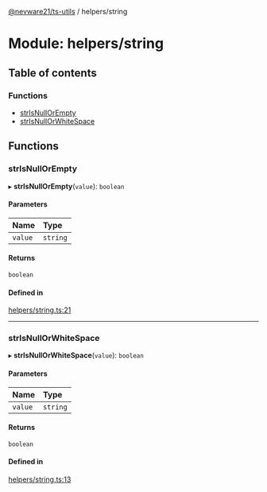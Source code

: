 [@nevware21/ts-utils](../README.md) / helpers/string

# Module: helpers/string

## Table of contents

### Functions

- [strIsNullOrEmpty](helpers_string.md#strisnullorempty)
- [strIsNullOrWhiteSpace](helpers_string.md#strisnullorwhitespace)

## Functions

### strIsNullOrEmpty

▸ **strIsNullOrEmpty**(`value`): `boolean`

#### Parameters

| Name | Type |
| :------ | :------ |
| `value` | `string` |

#### Returns

`boolean`

#### Defined in

[helpers/string.ts:21](https://github.com/nevware21/ts-utils/blob/6c0f84c/ts-utils/src/helpers/string.ts#L21)

___

### strIsNullOrWhiteSpace

▸ **strIsNullOrWhiteSpace**(`value`): `boolean`

#### Parameters

| Name | Type |
| :------ | :------ |
| `value` | `string` |

#### Returns

`boolean`

#### Defined in

[helpers/string.ts:13](https://github.com/nevware21/ts-utils/blob/6c0f84c/ts-utils/src/helpers/string.ts#L13)
